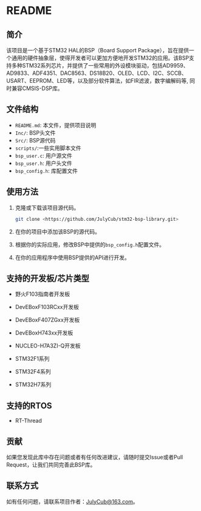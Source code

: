 # README

## 简介

该项目是一个基于STM32 HAL的BSP（Board Support Package），旨在提供一个通用的硬件抽象层，使得开发者可以更加方便地开发STM32的应用。该BSP支持多种STM32系列芯片，并提供了一些常用的外设模块驱动，包括AD9959、AD9833、ADF4351、DAC8563、DS18B20、OLED、LCD、I2C、SCCB、USART、EEPROM、LED等，以及部分软件算法，如FIR滤波，数字编解码等, 同时兼容CMSIS-DSP库。

## 文件结构

- `README.md`: 本文件，提供项目说明
- `Inc/`: BSP头文件
- `Src/`: BSP源代码
- `scripts/`:一些实用脚本文件
- `bsp_user.c`: 用户源文件
- `bsp_user.h`: 用户头文件
- `bsp_config.h`: 库配置文件

## 使用方法

1. 克隆或下载该项目源代码。

    ```bash
    git clone <https://github.com/JulyCub/stm32-bsp-library.git>
    ```

2. 在你的项目中添加该BSP的源代码。

3. 根据你的实际应用，修改BSP中提供的`bsp_config.h`配置文件。

4. 在你的应用程序中使用BSP提供的API进行开发。

## 支持的开发板/芯片类型

-   野火F103指南者开发板
-   DevEBoxF103RCxx开发板
-   DevEBoxF407ZGxx开发板
-   DevEBoxH743xx开发板
-   NUCLEO-H7A3ZI-Q开发板

- STM32F1系列
- STM32F4系列
- STM32H7系列

## 支持的RTOS
- RT-Thread

## 贡献

如果您发现此库中存在问题或者有任何改进建议，请随时提交Issue或者Pull Request，让我们共同完善此BSP库。

## 联系方式

如有任何问题，请联系项目作者：JulyCub@163.com。